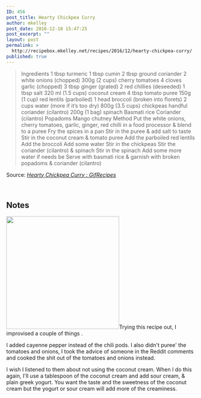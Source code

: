 ```yaml
---
ID: 456
post_title: Hearty Chickpea Curry
author: mkelley
post_date: 2016-12-18 15:47:25
post_excerpt: ""
layout: post
permalink: >
  http://recipebox.mkelley.net/recipes/2016/12/hearty-chickpea-curry/
published: true
---
```

<blockquote>Ingredients
1 tbsp turmeric
1 tbsp cumin
2 tbsp ground coriander
2 white onions (chopped)
300g (2 cups) cherry tomatoes
4 cloves garlic (chopped)
3 tbsp ginger (grated)
2 red chillies (deseeded)
1 tbsp salt
320 ml (1.5 cups) coconut cream
4 tbsp tomato puree
150g (1 cup) red lentils (parboiled)
1 head broccoli (broken into florets)
2 cups water (more if it’s too dry)
800g (3.5 cups) chickpeas
handful coriander (cilantro)
200g (1 bag) spinach
Basmati rice
Coriander (cilantro)
Popadoms
Mango chutney
Method
Put the white onions, cherry tomatoes, garlic, ginger, red chilli in a food processor &amp; blend to a puree
Fry the spices in a pan
Stir in the puree &amp; add salt to taste
Stir in the coconut cream &amp; tomato puree
Add the parboiled red lentils
Add the broccoli
Add some water
Stir in the chickpeas
Stir the coriander (cilantro) &amp; spinach
Stir in the spinach
Add some more water if needs be
Serve with basmati rice &amp; garnish with broken popadoms &amp; coriander (cilantro)</blockquote>
Source: <em><a href="http://archive.is/MjYHO">Hearty Chickpea Curry : GifRecipes</a></em>

&nbsp;
<h2>Notes</h2>
<img class="size-medium wp-image-503 alignright" src="http://recipebox.mkelley.net/wp-content/uploads/2016/12/15624925_576951052498924_5808694950010814464_n-300x300.jpg" alt="" width="300" height="300" />Trying this recipe out, I improvised a couple of things .

I added cayenne pepper instead of the chili pods. I also didn't puree' the tomatoes and onions, I took the advice of someone in the Reddit comments and cooked the shit out of the tomatoes and onions instead.

I wish I listened to them about not using the coconut cream. When I do this again, I'll use a tablespoon of the coconut cream and add sour cream, &amp; plain greek yogurt. You want the taste and the sweetness of the coconut cream but the yogurt or sour cream will add more of the creaminess.

&nbsp;